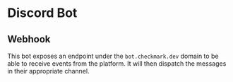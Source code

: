 # Discord Bot

## Webhook

This bot exposes an endpoint under the `bot.checkmark.dev` domain to be able to receive events from the platform.
It will then dispatch the messages in their appropriate channel.
